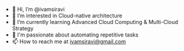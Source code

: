 - 👋 Hi, I’m @ivamsiravi
- 👀 I’m interested in Cloud-native architecture
- 🌱 I’m currently learning Advanced Cloud Computing & Multi-Cloud Strategy
- 💞️ I'm passionate about automating repetitive tasks
- 📫 How to reach me at ivamsiravi@gmail.com

<!---
ivamsiravi/ivamsiravi is a ✨ special ✨ repository because its `README.md` (this file) appears on your GitHub profile.
You can click the Preview link to take a look at your changes.
--->
